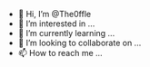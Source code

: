 - 👋 Hi, I’m @The0ffle
- 👀 I’m interested in ...
- 🌱 I’m currently learning ...
- 💞️ I’m looking to collaborate on ...
- 📫 How to reach me ...

<!---
The0ffle/The0ffle is a ✨ special ✨ repository because its `README.md` (this file) appears on your GitHub profile.
You can click the Preview link to take a look at your changes.
--->
